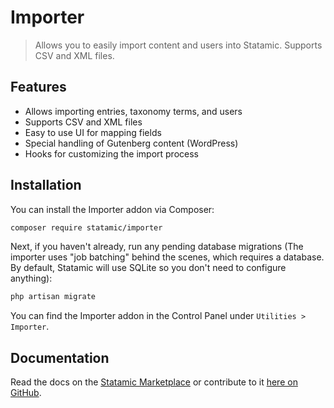 # Importer
> Allows you to easily import content and users into Statamic. Supports CSV and XML files.

## Features

* Allows importing entries, taxonomy terms, and users
* Supports CSV and XML files
* Easy to use UI for mapping fields
* Special handling of Gutenberg content (WordPress)
* Hooks for customizing the import process

## Installation

You can install the Importer addon via Composer:

``` bash
composer require statamic/importer
```

Next, if you haven't already, run any pending database migrations (The importer uses "job batching" behind the scenes, which requires a database. By default, Statamic will use SQLite so you don't need to configure anything):

```bash
php artisan migrate
```

You can find the Importer addon in the Control Panel under `Utilities > Importer`.

<!-- statamic:hide -->
## Documentation

Read the docs on the [Statamic Marketplace](https://statamic.com/addons/statamic/importer/docs) or contribute to it [here on GitHub](DOCUMENTATION.md).
<!-- /statamic:hide -->
